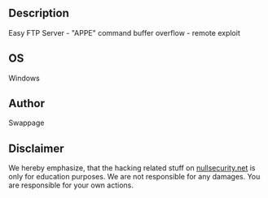 Description
-----------
Easy FTP Server - "APPE" command buffer overflow - remote exploit

OS
--
Windows

Author
------
Swappage

Disclaimer
----------
We hereby emphasize, that the hacking related stuff on
[nullsecurity.net](http://nullsecurity.net) is only for education purposes.
We are not responsible for any damages. You are responsible for your own
actions.
